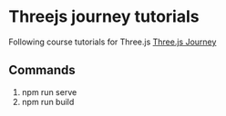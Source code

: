 # Threejs journey tutorials
Following course tutorials for Three.js
[Three.js Journey](https://threejs-journey.xyz/)

## Commands
1. npm run serve
2. npm run build
